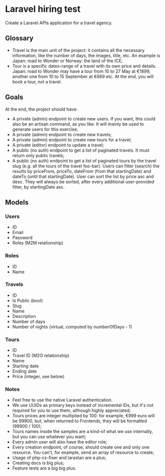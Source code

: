 # Laravel hiring test

Create a Laravel APIs application for a travel agency.

## Glossary

-   Travel is the main unit of the project: it contains all the necessary information, like the number of days, the images, title, etc. An example is Japan: road to Wonder or Norway: the land of the ICE;
-   Tour is a specific dates-range of a travel with its own price and details. Japan: road to Wonder may have a tour from 10 to 27 May at €1899, another one from 10 to 15 September at €669 etc. At the end, you will book a tour, not a travel.

## Goals

At the end, the project should have:

-   A private (admin) endpoint to create new users. If you want, this could also be an artisan command, as you like. It will mainly be used to generate users for this exercise;
-   A private (admin) endpoint to create new travels;
-   A private (admin) endpoint to create new tours for a travel;
-   A private (editor) endpoint to update a travel;
-   A public (no auth) endpoint to get a list of paginated travels. It must return only public travels;
-   A public (no auth) endpoint to get a list of paginated tours by the travel slug (e.g. all the tours of the travel foo-bar). Users can filter (search) the results by priceFrom, priceTo, dateFrom (from that startingDate) and dateTo (until that startingDate). User can sort the list by price asc and desc. They will always be sorted, after every additional user-provided filter, by startingDate asc.

## Models

### Users

-   ID
-   Email
-   Password
-   Roles (M2M relationship)

### Roles

-   ID
-   Name

### Travels

-   ID
-   Is Public (bool)
-   Slug
-   Name
-   Description
-   Number of days
-   Number of nights (virtual, computed by numberOfDays - 1)

### Tours

-   ID
-   Travel ID (M2O relationship)
-   Name
-   Starting date
-   Ending date
-   Price (integer, see below)

### Notes

-   Feel free to use the native Laravel authentication.
-   We use UUIDs as primary keys instead of incremental IDs, but it's not required for you to use them, although highly appreciated;
-   Tours prices are integer multiplied by 100: for example, €999 euro will be 99900, but, when returned to Frontends, they will be formatted (99900 / 100);
-   Tours names inside the samples are a kind-of what we use internally, but you can use whatever you want;
-   Every admin user will also have the editor role;
-   Every creation endpoint, of course, should create one and only one resource. You can't, for example, send an array of resource to create;
-   Usage of php-cs-fixer and larastan are a plus;
-   Creating docs is big plus;
-   Feature tests are a big big plus.
